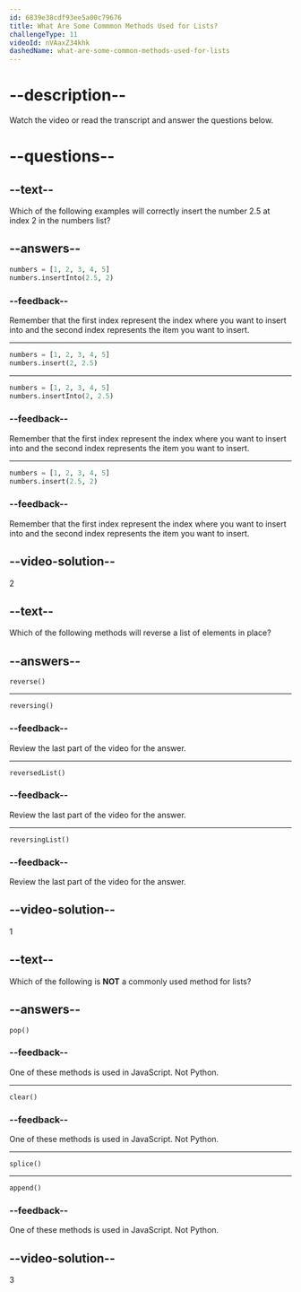 ```yaml
---
id: 6839e38cdf93ee5a00c79676
title: What Are Some Commmon Methods Used for Lists?
challengeType: 11
videoId: nVAaxZ34khk
dashedName: what-are-some-common-methods-used-for-lists
---
```


# --description--

Watch the video or read the transcript and answer the questions below.

# --questions--

## --text--

Which of the following examples will correctly insert the number 2.5 at index 2 in the numbers list?

## --answers--

```py
numbers = [1, 2, 3, 4, 5]
numbers.insertInto(2.5, 2)
```

### --feedback--

Remember that the first index represent the index where you want to insert into and the second index represents the item you want to insert.

---

```py
numbers = [1, 2, 3, 4, 5]
numbers.insert(2, 2.5)
```

---

```py
numbers = [1, 2, 3, 4, 5]
numbers.insertInto(2, 2.5)
```

### --feedback--

Remember that the first index represent the index where you want to insert into and the second index represents the item you want to insert.

---

```py
numbers = [1, 2, 3, 4, 5]
numbers.insert(2.5, 2)
```

### --feedback--

Remember that the first index represent the index where you want to insert into and the second index represents the item you want to insert.

## --video-solution--

2

## --text--

Which of the following methods will reverse a list of elements in place?

## --answers--

`reverse()`

---

`reversing()`

### --feedback--

Review the last part of the video for the answer.

---

`reversedList()`

### --feedback--

Review the last part of the video for the answer.

---

`reversingList()`

### --feedback--

Review the last part of the video for the answer.

## --video-solution--

1

## --text--

Which of the following is **NOT** a commonly used method for lists?

## --answers--

`pop()`

### --feedback--

One of these methods is used in JavaScript. Not Python.

---

`clear()`

### --feedback--

One of these methods is used in JavaScript. Not Python.

---

`splice()`

---

`append()`

### --feedback--

One of these methods is used in JavaScript. Not Python.

## --video-solution--

3
